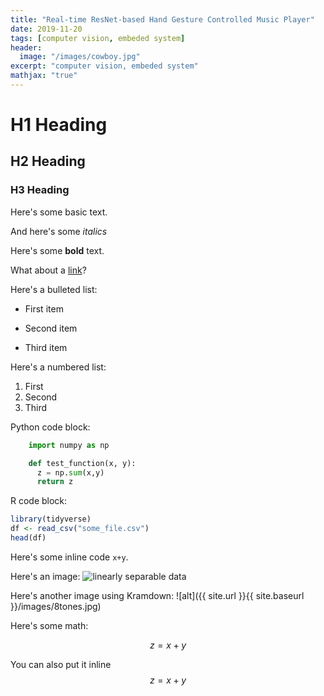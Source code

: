 ```yaml
---
title: "Real-time ResNet-based Hand Gesture Controlled Music Player"
date: 2019-11-20
tags: [computer vision, embeded system]
header:
  image: "/images/cowboy.jpg"
excerpt: "computer vision, embeded system"
mathjax: "true"
---
```


# H1 Heading

## H2 Heading

### H3 Heading

Here's some basic text.

And here's some *italics*

Here's some **bold** text.

What about a [link](https://github.com/dataoptimal)?

Here's a bulleted list:
* First item
+ Second item
- Third item

Here's a numbered list:
1. First
2. Second
3. Third

Python code block:
```python
    import numpy as np

    def test_function(x, y):
      z = np.sum(x,y)
      return z
```

R code block:
```r
library(tidyverse)
df <- read_csv("some_file.csv")
head(df)
```

Here's some inline code `x+y`.

Here's an image:
<img src="{{ site.url }}{{ site.baseurl }}/images/7miles.jpg" alt="linearly separable data">

Here's another image using Kramdown:
![alt]({{ site.url }}{{ site.baseurl }}/images/8tones.jpg)

Here's some math:

$$z=x+y$$

You can also put it inline $$z=x+y$$